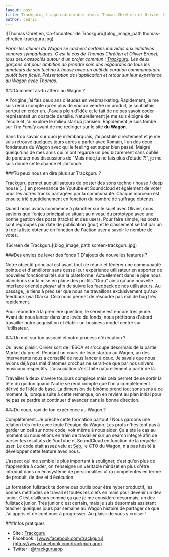 ```yaml
---
layout: post
title: Trackguru, l'application des almuni Thomas Chrétien et Olivier Brunet dédiée au son techno
author: cedric
---
```


![Thomas Chrétien, Co-fondateur de Trackguru](blog_image_path thomas-chretien-trackguru.jpg)

*Parmi les alumni du Wagon se cachent certains individus aux initiatives sonores sympathiques. C'est le cas de Thomas Chrétien et Olivier Brunet, tous deux associés autour d'un projet commun : [Trackguru](http://www.trackguru.co/). Les deux garçons ont pour ambition de prendre soin des esgourdes de tous les amateurs de son techno & house avec un outil de curation communautaire plutôt bien ficelé. Présentation de l'application et retour sur leur expérience au Wagon avec Thomas.*

###Comment as-tu atterri au Wagon ?

A l'origine j’ai fais deux ans d’études en webmarketing. Rapidement, je me suis rendu compte qu’en plus de vouloir vendre un produit, je souhaitais surtout en créer un. J'avais plein d'idée et le fait de ne pas savoir coder représentait un obstacle de taille. Naturellement je me suis éloigné de l'école et j'ai exploré le milieu startup parisien. Rapidement je suis tombé sur *The Family* avant de me rediriger sur le site **du Wagon**.

Sans trop savoir sur quoi je m’embarquais, j’ai postulé directement et je me suis retrouvé quelques jours après à parler avec Romain, l'un des deux fondateurs du Wagon avec qui le feeling est super bien passé. Malgré quelqu'uns de mes amis qui m'ont regardé un peu bizarement sans oublié de ponctuer nos discussions de “Mais mec,tu ne fais plus d’étude ?!”, je me suis donné cette chance et j’ai foncé.

###Tu peux nous en dire plus sur Trackguru ?

Trackguru permet aux utilisateurs de poster des sons techno / house / deep house [...] en provenance de Youtube et Soundcloud et également de voter pour les autres tracks partagées par la communauté. Chaque morceau est ensuite trié quotidienement en fonction du nombre de suffrage obtenus.

Quand nous avons commencé à plancher sur le sujet avec Olivier, nous savions que l'enjeu principal se situait au niveau du prototype avec une bonne gestion des posts (tracks) et des users. Pour faire simple, les posts sont regroupés par date de publication (jour) et le classement se fait par un tri de la liste obtenue en fonction de l'action user à savoir le nombre de votes.

![Screen de Trackguru](blog_image_path screen-trackguru.jpg)

###Des envies de lever des fonds ? D'ajouts de nouvelles features ?

Notre objectif principal est avant tout de réunir et fédérer une communauté pointue et d'améliorer sans cesse leur expérience utilisateur en apporter de nouvelles fonctionnalités sur la plateforme. Actuellement dans le pipe nous planchons sur la mise en place des profils "Guru" ainsi qu'une nouvelle interface orientée *player* afin de suivre les feedback de nos utilisateurs. Au passage, je tiens à préciser que nous ne travaillons exclusivement qu'aux feedback (via Olarkà. Cela nous permet de résoudre pas mal de bug très rapidement.

Pour répondre à la première question, le service est encore très jeune. Avant de nous lancer dans une levée de fonds, nous préférons d'abord travailler notre acquisition et établir un business model centré sur l'utilisateur.

###Un mot sur ton associé et votre process d'éxécution ?

Oui avec plaisir. Olivier sort de l'ESCA et s'occupe désormais de la partie Market du projet. Pendant un cours de lean startup au Wagon, un des intervenants nous a conseillé de nous lancer à deux. Je savais que nous avions déjà pas mal d'atomes crochus ne serait-ce que par nos univers musicaux respectifs. L'association s'est faite naturellement à partir de là.

Travailler à deux s'avère toujours complexe mais cela permet de se sortir la tête du guidon quand l'autre se rend compte que l'on a complétement dérivé de l’idée de base. La dimension de binôme prend tout sons sens à ce moment là, lorsque suite à cette remarque, on en revient au plan initial pour ne pas se perdre et continuer d'avancer dans la bonne direction.

###Du coup, ravi de ton expérience au Wagon ?

Complétement. Je prèche cette formation partout ! Nous gardons une relation très forte avec toute l'équipe du Wagon. Les profs n'hésitent pas à garder un oeil sur notre code, voir même à nous aider. Ça a été le cas au moment où nous étions en train de travailler sur un search intégré afin de parser les résultats de YouTube et SoundCloud en fonction de la requête user. Le code était assez velu et [Seb](https://twitter.com/ssaunier), le CTO du Wagon, n'a pas hésité à développer cette feature avec nous.

L'aspect qui me semble le plus important à souligner, c’est qu’en plus de t’apprendre à coder, on t’enseigne un véritable mindset en plus d'être introduit dans un écosystème de personnalités ultra compétentes en terme de produit, de dev et d’éxécution.

La formation fullstack te donne des outils pour être hyper productif, les bonnes méthodes de travail et toutes les clefs en main pour devenir un dev junior. C’est d’ailleurs comme ça que je me considère désormais, un dev fullstack junior. Très junior c'est certain, mais je suis désormais assistant teacher quelques jours par semaine au Wagon histoire de partager ce que j'ai appris et de continuer à progresser. Au plaisir de vous y croiser !

###Infos pratiques

- Site : [Trackguru](http://www.trackguru.co/)
- Facebook : [www.facebook.com/trackguru](https://www.facebook.com/trackguruapp)
- Twitter : [@trackguruapp](https://twitter.com/trackguruapp)


